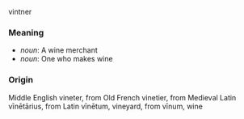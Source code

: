 vintner
### Meaning
+ _noun_: A wine merchant
+ _noun_: One who makes wine

### Origin

Middle English vineter, from Old French vinetier, from Medieval Latin vīnētārius, from Latin vīnētum, vineyard, from vīnum, wine

